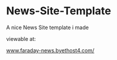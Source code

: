 # News-Site-Template
A nice News Site template i made


viewable at: 

www.faraday-news.byethost4.com/ 

